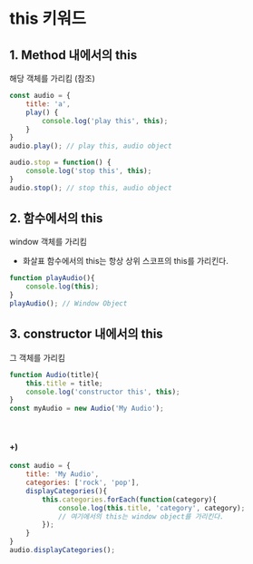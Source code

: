 # this 키워드
## 1. Method 내에서의 this
해당 객체를 가리킴 (참조)
```js
const audio = {
    title: 'a',
    play() {
        console.log('play this', this);
    }
}
audio.play(); // play this, audio object
```
```js
audio.stop = function() {
    console.log('stop this', this);
}
audio.stop(); // stop this, audio object
```


## 2. 함수에서의 this
window 객체를 가리킴
- 화살표 함수에서의 this는 항상 상위 스코프의 this를 가리킨다.
```js
function playAudio(){
    console.log(this);
}
playAudio(); // Window Object
```

## 3. constructor 내에서의 this
그 객체를 가리킴
```js
function Audio(title){
    this.title = title;
    console.log('constructor this', this);
}
const myAudio = new Audio('My Audio');
```
<br>

#### +)
```js
const audio = {
    title: 'My Audio',
    categories: ['rock', 'pop'],
    displayCategories(){
        this.categories.forEach(function(category){
            console.log(this.title, 'category', category);
            // 여기에서의 this는 window object를 가리킨다.
        });
    }
}
audio.displayCategories();
```